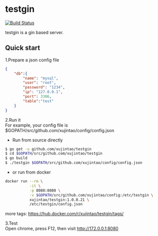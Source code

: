 # testgin

[![Build Status](https://www.travis-ci.org/xujintao/testgin.svg?branch=master)](https://www.travis-ci.org/xujintao/testgin)

testgin is a gin based server.
## Quick start
1.Prepare a json config file  
```json
{
    "db":{
        "name": "mysql",
        "user": "root",
        "password": "1234",
        "ip": "127.0.0.1",
        "port": 3306,
        "table":"test"
    }
}
```

2.Run it  
For example, your config file is $GOPATH/src/github.com/xujintao/config/config.json  

* Run from source directly  
```sh
$ go get -u github.com/xujintao/testgin
$ cd $GOPATH/src/github.com/xujintao/testgin
$ go build
$ ./testgin $GOPATH/src/github.com/xujintao/config/config.json

```
* or run from docker  
```sh
docker run --rm \
           -it \
           -p 8080:8080 \
           -v $GOPATH/src/github.com/xujintao/config:/etc/testgin \
           xujintao/testgin:1.0.0.21 \
           /etc/testgin/config.json
```
more tags: https://hub.docker.com/r/xujintao/testgin/tags/  

3.Test  
Open chrome, press F12, then visit http://172.0.0.1:8080 
